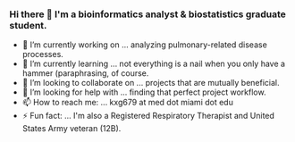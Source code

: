 ### Hi there 👋 I'm a bioinformatics analyst & biostatistics graduate student.

- 🔭 I’m currently working on ... analyzing pulmonary-related disease processes.
- 🌱 I’m currently learning ... not everything is a nail when you only have a hammer (paraphrasing, of course.
- 👯 I’m looking to collaborate on ... projects that are mutually beneficial.
- 🤔 I’m looking for help with ... finding that perfect project workflow.
- 📫 How to reach me: ... kxg679 at med dot miami dot edu
- ⚡ Fun fact: ... I'm also a Registered Respiratory Therapist and United States Army veteran (12B).

